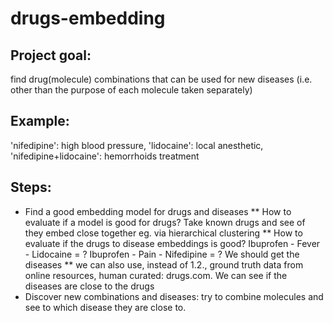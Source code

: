 # drugs-embedding

## Project goal: 
find drug(molecule) combinations that can be used for new diseases (i.e. other than the purpose of each molecule taken separately)
## Example:  
'nifedipine': high blood pressure, 'lidocaine': local anesthetic, 'nifedipine+lidocaine': hemorrhoids treatment 

## Steps:
* Find a good embedding model for drugs and diseases
  ** How to evaluate if a model is good for drugs? Take known drugs and see of they embed close together eg. via hierarchical clustering
  ** How to evaluate if the drugs to disease embeddings is good? Ibuprofen - Fever - Lidocaine = ? Ibuprofen - Pain - Nifedipine = ? We should get the diseases
  ** we can also use, instead of 1.2., ground truth data from online resources, human curated: drugs.com. We can see if the diseases are close to the drugs
* Discover new combinations and diseases: try to combine molecules and see to which disease they are close to.
